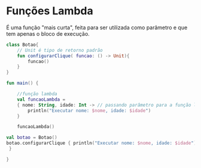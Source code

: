 # Funções Lambda

É uma função "mais curta", feita para ser utilizada como parâmetro e que tem apenas o bloco de execução.

~~~ kotlin
class Botao{
    // Unit é tipo de retorno padrão
    fun configurarClique( funcao: () -> Unit){
        funcao()
    }
}

fun main() {

    //função lambda
    val funcaoLambda = 
    { nome: String, idade: Int -> // passando parâmetro para a função lambda
        println("Executar nome: $nome, idade: $idade")
    }

    funcaoLambda()

val botao = Botao()
botao.configurarClique { println("Executar nome: $nome, idade: $idade")
 }

}
~~~